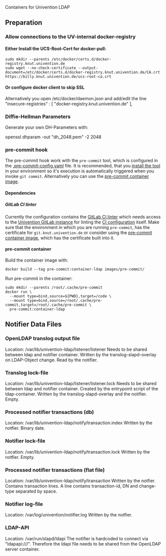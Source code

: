 Containers for Univention LDAP

## Preparation

### Allow connections to the UV-internal docker-registry

#### Either Install the UCS-Root-Cert for docker-pull:

    sudo mkdir --parents /etc/docker/certs.d/docker-registry.knut.univention.de
    sudo wget --no-check-certificate --output-document=/etc/docker/certs.d/docker-registry.knut.univention.de/CA.crt https://billy.knut.univention.de/ucs-root-ca.crt


#### Or configure docker client to skip SSL

Alternatively you open /etc/docker/daemon.json and add/edit the line
    "insecure-registries" : [ "docker-registry.knut.univention.de" ],


### Diffie-Hellman Parameters

Generate your own DH-Parameters with:

   openssl dhparam -out "dh_2048.pem" -2 2048


### pre-commit hook

The pre-commit hook work with the `pre-commit` tool, which is configured
in the [.pre-commit-config.yaml](.pre-commit-config.yaml) file.
It is recommended, that you [install the tool](
https://pre-commit.com/#installation) in your environment so it's execution
is automatically triggered when you invoke `git commit`.
Alternatively you can use the [pre-commit container image](
#pre-commit-container).

#### Dependencies

##### GitLab CI linter

Currently the configuration contains the [GitLab CI linter](
https://gitlab.com/devopshq/gitlab-ci-linter) which needs access
to the [Univention GitLab instance](https://git.knut.univention.de/)
for linting the [CI configuration](.gitlab-ci.yml) itself.
Make sure that the environment in which you are running `pre-commit`, has the
certificate for `git.knut.univention.de` or consider using the
[pre-commit container image](#pre-commit-container),
which has the certificate built into it.


#### pre-commit container

Build the container image with:

    docker build --tag pre-commit:container-ldap images/pre-commit/

Run pre-commit in the container:

    sudo mkdir --parents /root/.cache/pre-commit
    docker run \
      --mount type=bind,source=${PWD},target=/code \
      --mount type=bind,source=/root/.cache/pre-commit,target=/root/.cache/pre-commit \
      pre-commit:container-ldap

## Notifier Data Files

### OpenLDAP translog output file
Location: /var/lib/univention-ldap/listener/listener
Needs to be shared between ldap and notifier container.
Written by the translog-slapd-overlay on LDAP-Object change.
Read by the notifier.

### Translog lock-file
Location: /var/lib/univention-ldap/listener/listener.lock
Needs to be shared between ldap and notifier container.
Created by the entrypoint script of the ldap-container.
Written by the translog-slapd-overlay and the notifier.
Empty.

### Processed notifier transactions (db)
Location: /var/lib/univention-ldap/notify/transaction.index
Written by the notfier.
Binary date.

### Notifier lock-file
Location: /var/lib/univention-ldap/notify/transaction.lock
Written by the notfier.
Empty.

### Processed notifier transactions (flat file)
Location: /var/lib/univention-ldap/notify/transaction
Written by the notfier.
Contains transaction lines.
A line contains transaction-id, DN and change-type separated by space.

### Notifier log-file
Location: /var/log/univention/notifier.log
Written by the notfier.

### LDAP-API
Location: /var/run/slapd/ldapi
The notifier is hardcoded to connect via "ldapapi:///".
Therefore the ldapi file needs to be shared from the OpenLDAP server container.
